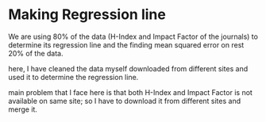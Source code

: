 # Making Regression line

We are using 80% of the data (H-Index and Impact Factor of the journals) to determine its regression line and the finding mean squared error on rest 20% of the data. 

here, I have cleaned the data myself downloaded from different sites and used it to determine the regression line.

main problem that I face here is that both H-Index and Impact Factor is not available on same site; so I have to download it from different sites and merge it.
